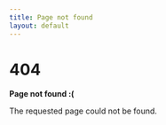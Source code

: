 ```yaml
---
title: Page not found
layout: default
---
```


404
===

**Page not found :(**

The requested page could not be found.
